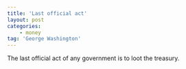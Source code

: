 ```yaml
---
title: 'Last official act'
layout: post
categories:
    - money
tag: 'George Washington'
---
```


The last official act of any government is to loot the treasury.